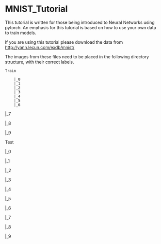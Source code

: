 # MNIST_Tutorial

This tutorial is written for those being introduced to Neural Networks using pytorch.
An emphasis for this tutorial is based on how to use your own data to train models. 

If you are using this tutorial please download the data from http://yann.lecun.com/exdb/mnist/

The images from these files need to be placed in the following directory structure, with their correct labels.

    Train

        |_0
        |_1
        |_2
        |_3
        |_4
        |_5
        |_6

  |_7

  |_8

  |_9


Test

  |_0

  |_1

  |_2

  |_3

  |_4

  |_5

  |_6

  |_7

  |_8

  |_9
